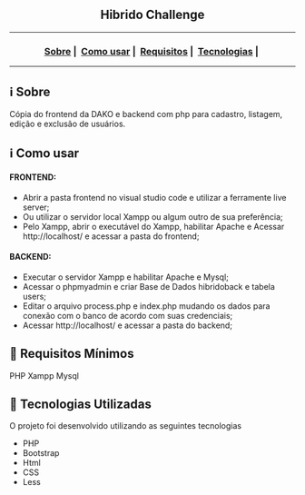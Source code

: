 <h2 align="center">Hibrido Challenge</h2>

___




<h3 align="center">
  <a href="#information_source-sobre">Sobre</a>&nbsp;|&nbsp;
  <a href="#how_to-como-usar">Como usar</a>&nbsp;|&nbsp;
  <a href="#seedling-requisitos-mínimos">Requisitos</a>&nbsp;|&nbsp;
  <a href="#rocket-tecnologias-utilizadas">Tecnologias</a>&nbsp;|&nbsp;
</h3>

___


## :information_source: Sobre

Cópia do frontend da DAKO e backend com php para cadastro, listagem, edição e exclusão de usuários.

## :information_source: Como usar

<h4>FRONTEND:</h4>
    <ul>
      <li>Abrir a pasta frontend no visual studio code e utilizar a ferramente live server;</li>
      <li>Ou utilizar o servidor local Xampp ou algum outro de sua preferência;</li>
      <li>Pelo Xampp, abrir o executável do Xampp, habilitar Apache e Acessar http://localhost/ e acessar a pasta do frontend;</li>
    </ul>

<h4>BACKEND:</h4>
    <ul>
      <li>Executar o servidor Xampp e habilitar Apache e Mysql;</li>
      <li>Acessar o phpmyadmin e criar Base de Dados hibridoback e tabela users;</li>
      <li>Editar o arquivo process.php e index.php mudando os dados para conexão com o banco de acordo com suas credenciais;</li>
      <li>Acessar http://localhost/ e acessar a pasta do backend;</li>
    </ul>

## :seedling: Requisitos Mínimos

PHP
Xampp
Mysql

## :rocket: Tecnologias Utilizadas 

O projeto foi desenvolvido utilizando as seguintes tecnologias

- PHP
- Bootstrap
- Html
- CSS
- Less

